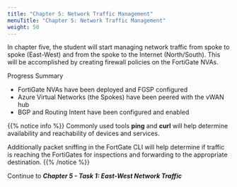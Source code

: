 ```yaml
---
title: "Chapter 5: Network Traffic Management"
menuTitle: "Chapter 5: Network Traffic Management"
weight: 50
---
```



In chapter five, the student will start managing network traffic from spoke to spoke (East-West) and from the spoke to the Internet (North/South).  This will be accomplished by creating firewall policies on the FortiGate NVAs.


Progress Summary
- FortiGate NVAs have been deployed and FGSP configured
- Azure Virtual Networks (the Spokes) have been peered with the vWAN hub
- BGP and Routing Intent have been configured and enabled




{{% notice info %}}
Commonly used tools **ping** and **curl** will help determine availability and reachability of devices and services.

Additionally packet sniffing in the FortGate CLI will help determine if traffic is reaching the FortiGates for inspections and forwarding to the appropriate destination.
{{% /notice %}}

Continue to ***Chapter 5 - Task 1: East-West Network Traffic***
